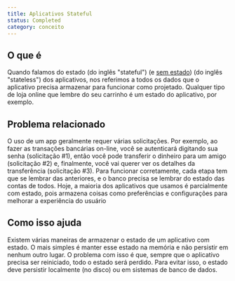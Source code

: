 ```yaml
---
title: Aplicativos Stateful
status: Completed
category: conceito
---
```


## O que é

Quando falamos do estado (do inglês "stateful") (e [sem estado](/pt-br/stateless_apps/)) (do inglês "stateless") dos aplicativos, nos referimos a todos os dados que o aplicativo precisa armazenar para funcionar como projetado. Qualquer tipo de loja online que lembre do seu carrinho é um  estado do aplicativo, por exemplo.

## Problema relacionado

O uso de um app geralmente requer várias solicitações. Por exemplo, ao fazer as transações bancárias on-line, você se autenticará digitando sua senha (solicitação #1), então você pode transferir o dinheiro para um amigo (solicitação #2) e, finalmente, você vai querer ver os detalhes da transferência (solicitação #3). Para funcionar corretamente, cada etapa tem que se lembrar das anteriores, e o banco precisa se lembrar do estado das contas de todos. Hoje, a maioria dos aplicativos que usamos é parcialmente com estado, pois armazena coisas como preferências e configurações para melhorar a experiência do usuário

## Como isso ajuda

Existem várias maneiras de armazenar o estado de um aplicativo com estado. O mais simples é manter esse estado na memória e não persistir em nenhum outro lugar. O problema com isso é que, sempre que o aplicativo precisa ser reiniciado, todo o estado será perdido. Para evitar isso, o estado deve persistir localmente (no disco) ou em sistemas de banco de dados.
